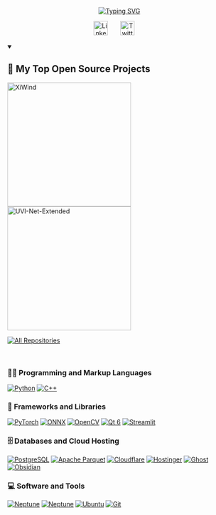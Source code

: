 <!--
## Hi there 👋
**tuhlnaa/tuhlnaa** is a ✨ _special_ ✨ repository because its `README.md` (this file) appears on your GitHub profile.

Here are some ideas to get you started:

- 🔭 I’m currently working on ...
- 🌱 I’m currently learning ...
- 👯 I’m looking to collaborate on ...
- 🤔 I’m looking for help with ...
- 💬 Ask me about ...
- 📫 How to reach me: ...
- 😄 Pronouns: ...
- ⚡ Fun fact: ...
-->

<p align="center">
  <!-- Typing SVG by DenverCoder1 - https://github.com/DenverCoder1/readme-typing-svg -->
  <a href="https://github.com/tuhlnaa">
    <img src="https://readme-typing-svg.demolab.com?font=Fira+Code&size=22&pause=1000&center=true&color=f75c7e&width=440&height=45&lines=Computer+vision+engineer;3%2B+years+of+coding+experience" alt="Typing SVG" /></a>
</p>

<!-- Social icons section -->
<p align="center">
  <a href="https://www.linkedin.com/in/%E4%B8%96%E6%AB%AA-%E7%9B%A7-1681b8220/"><img width="32px" alt="LinkedIn" title="LinkedIn" src="https://i.imgur.com/yRpa1dQ.png"/></a>
  &#8287;&#8287;&#8287;&#8287;&#8287;
  <a href="https://twitter.com/FlameXinWind/"><img width="32px" alt="Twitter" title="Twitter" src="https://i.imgur.com/AixJgnm.png"/></a>
  &#8287;&#8287;&#8287;&#8287;&#8287;
<!--   &#8287;&#8287;&#8287;&#8287;&#8287;
  <a href="http://eyl327.mywebcommunity.org/promos/"><img width="32px" alt="Free Stuff" title="Free gifts for you" src="https://i.imgur.com/0uVwkoZ.png"/></a> -->
</p>

<details open> 
  <summary><h2>📘 My Top Open Source Projects</h2></summary>
  <!-- Repo info cards - https://github.com/anuraghazra/github-readme-stats -->
  <!-- Small repo cards (fork) - https://github.com/DenverCoder1/github-readme-stats -->
  <p align="left">
    <a href="https://github.com/tuhlnaa/XiWind"><img width="278" src="https://denvercoder1-github-readme-stats.vercel.app/api/pin/?username=tuhlnaa&repo=XiWind&theme=react&bg_color=1F222E&title_color=F85D7F&hide_border=true&icon_color=F8D866&show_icons=false"  alt="XiWind"></a>
    <a href="https://github.com/tuhlnaa/UVI-Net-Extended"><img width="278" src="https://denvercoder1-github-readme-stats.vercel.app/api/pin/?username=tuhlnaa&repo=UVI-Net-Extended&theme=react&bg_color=1F222E&title_color=F85D7F&hide_border=true&icon_color=F8D866&show_icons=false"  alt="UVI-Net-Extended"></a>
</p>

  <a href="https://github.com/tuhlnaa?tab=repositories"><img alt="All Repositories" title="All Repositories" src="https://custom-icon-badges.demolab.com/badge/-Click%20Here%20For%20All%20My%20Repos-1F222E?style=for-the-badge&logoColor=white&logo=repo"/></a>
</details>
<br>

### 👨‍💻 Programming and Markup Languages
<p>
  <a href="#" target="_blank"><img alt="Python" src="https://img.shields.io/badge/Python-000?style=flat-square&logo=python"></a>
  <a href="#" target="_blank"><img alt="C++" src="https://img.shields.io/badge/C%2B%2B-000?style=flat-square&logo=cplusplus"></a>
</p>

### 🧰 Frameworks and Libraries
<p>
  <a href="#"><img alt="PyTorch" src="https://img.shields.io/badge/PyTorch-000?style=flat-square&logo=pytorch"></a>
  <a href="#"><img alt="ONNX" src="https://img.shields.io/badge/ONNX-000?logo=onnx"></a>
  <a href="#"><img alt="OpenCV" src="https://img.shields.io/badge/OpenCV-000?style=flat-square&logo=opencv"></a>
  <a href="#"><img alt="Qt 6" src="https://img.shields.io/badge/Qt-000?style=flat-square&logo=qt"></a>
  <a href="#"><img alt="Streamlit" src="https://img.shields.io/badge/Streamlit-000?style=flat-square&logo=streamlit"></a>
</p>

### 🗄️ Databases and Cloud Hosting
<p>
  <a href="#"><img alt="PostgreSQL" src="https://img.shields.io/badge/PostgreSQL-000?style=flat-square&logo=postgresql"></a>
  <a href="#"><img alt="Apache Parquet" src="https://img.shields.io/badge/Apache%20Parquet-000?style=flat-square&logo=apacheparquet"></a>
  <a href="#"><img alt="Cloudflare" src="https://img.shields.io/badge/Cloudflare-000?style=flat-square&logo=cloudflare"></a>
  <a href="#"><img alt="Hostinger" src="https://img.shields.io/badge/Hostinger-000?style=flat-square&logo=hostinger"></a>
  <a href="#"><img alt="Ghost" src="https://img.shields.io/badge/Ghost-000?style=flat-square&logo=ghost"></a>
  <a href="#"><img alt="Obsidian" src="https://img.shields.io/badge/Obsidian-000?style=flat-square&logo=obsidian"></a>
</p>

### 💻 Software and Tools
<p>
  <a href="#"><img alt="Neptune" src="https://img.shields.io/badge/Neptune-000?style=flat-square&logo=neptune"></a>
  <a href="#"><img alt="Neptune" src="https://custom-icon-badges.demolab.com/badge/ClearML-000.svg?logo=38647316&logoColor=000"></a>
  <a href="#"><img alt="Ubuntu" src="https://img.shields.io/badge/Ubuntu-000?style=flat-square&logo=ubuntu"></a>
  <a href="#"><img alt="Git" src="https://img.shields.io/badge/Git-000?style=flat-square&logo=git"></a>
</p>
